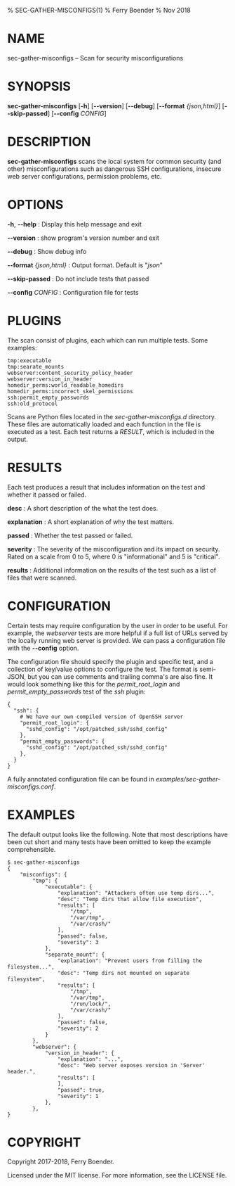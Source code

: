 % SEC-GATHER-MISCONFIGS(1)
% Ferry Boender
% Nov 2018

# NAME

sec-gather-misconfigs – Scan for security misconfigurations

# SYNOPSIS

 **sec-gather-misconfigs** [**-h**] [**--version**] [**--debug**] [**--format** *{json,html}*] [**--skip-passed**] [**--config** *CONFIG*]


# DESCRIPTION

**sec-gather-misconfigs** scans the local system for common security (and
other) misconfigurations such as dangerous SSH configurations, insecure web
server configurations, permission problems, etc.

# OPTIONS

**-h**, **--help**
:   Display this help message and exit

**--version**
:   show program's version number and exit

**--debug**
:   Show debug info

**--format** *{json,html}*
:   Output format. Default is "*json*"

**--skip-passed**
:   Do not include tests that passed

**--config** *CONFIG*
:   Configuration file for tests

# PLUGINS

The scan consist of plugins, each which can run multiple tests. Some examples:

    tmp:executable
    tmp:searate_mounts
    webserver:content_security_policy_header
    webserver:version_in_header
    homedir_perms:world_readable_homedirs
    homedir_perms:incorrect_skel_permissions
    ssh:permit_empty_passwords
    ssh:old_protocol

Scans are Python files located in the *sec-gather-misconfigs.d* directory.
These files are automatically loaded and each function in the file is executed
as a test. Each test returns a *RESULT*, which is included in the output.

# RESULTS

Each test produces a result that includes information on the test and whether
it passed or failed.

**desc**
:   A short description of the what the test does.

**explanation**
:   A short explanation of why the test matters.

**passed**
:   Whether the test passed or failed.

**severity**
:   The severity of the misconfiguration and its impact on security. Rated on a scale from 0 to 5, where 0 is "informational" and 5 is "critical".

**results**
:   Additional information on the results of the test such as a list of files
that were scanned.

# CONFIGURATION

Certain tests may require configuration by the user in order to be useful. For
example, the *webserver* tests are more helpful if a full list of URLs served
by the locally running web server is provided. We can pass a configuration
file with the **--config** option.

The configuration file should specify the plugin and specific test, and a
collection of key/value options to configure the test. The format is
semi-JSON, but you can use comments and trailing comma's are also fine. It
would look something like this for the *permit_root_login* and
*permit_empty_passwords* test of the *ssh* plugin:

    {
      "ssh": {
        # We have our own compiled version of OpenSSH server
        "permit_root_login": {
          "sshd_config": "/opt/patched_ssh/sshd_config"
        },
        "permit_empty_passwords": {
          "sshd_config": "/opt/patched_ssh/sshd_config"
        },
      }
    }

A fully annotated configuration file can be found in
*examples/sec-gather-misconfigs.conf*.

# EXAMPLES

The default output looks like the following. Note that most descriptions have
been cut short and many tests have been omitted to keep the example
comprehensible.

    $ sec-gather-misconfigs
    {
        "misconfigs": {
            "tmp": {
                "executable": {
                    "explanation": "Attackers often use temp dirs...", 
                    "desc": "Temp dirs that allow file execution", 
                    "results": [
                        "/tmp", 
                        "/var/tmp", 
                        "/var/crash/"
                    ], 
                    "passed": false, 
                    "severity": 3
                }, 
                "separate_mount": {
                    "explanation": "Prevent users from filling the filesystem...", 
                    "desc": "Temp dirs not mounted on separate filesystem", 
                    "results": [
                        "/tmp", 
                        "/var/tmp", 
                        "/run/lock/", 
                        "/var/crash/"
                    ], 
                    "passed": false, 
                    "severity": 2
                }
            }, 
            "webserver": {
                "version_in_header": {
                    "explanation": "...", 
                    "desc": "Web server exposes version in 'Server' header.", 
                    "results": [
                    ], 
                    "passed": true, 
                    "severity": 1
                }, 
            },
    }

# COPYRIGHT

Copyright 2017-2018, Ferry Boender.

Licensed under the MIT license. For more information, see the LICENSE file.

